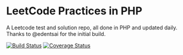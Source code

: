 # LeetCode Practices in PHP

A Leetcode test and solution repo, all done in PHP and updated daily. Thanks to @edentsai for the initial build.

<a href="https://travis-ci.com/anson-li/leetcode-practices-in-php"><img src="https://travis-ci.com/anson-li/leetcode-practices-in-php.svg" alt="Build Status"></a>
<a href='https://coveralls.io/github/anson-li/leetcode-practices-in-php?branch=master'><img src='https://coveralls.io/repos/github/anson-li/leetcode-practices-in-php/badge.svg?branch=master' alt='Coverage Status' /></a>
